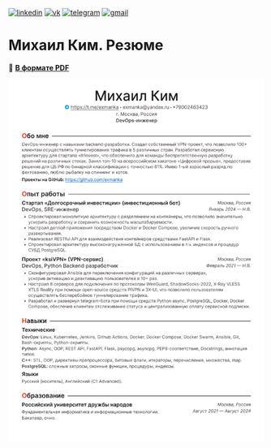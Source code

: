 [![linkedin](https://img.shields.io/badge/linkedin-%230A66C2?style=for-the-badge&logo=linkedin&logoColor=white)](https://t.me/exmanka)
[![vk](https://img.shields.io/badge/vk-%230077FF?style=for-the-badge&logo=vk&logoColor=white)](https://vk.com/exmanka)
[![telegram](https://img.shields.io/badge/telegram-%2326A5E4?style=for-the-badge&logo=telegram&logoColor=white)](https://t.me/exmanka)
[![gmail](https://img.shields.io/badge/gmail-%23EA4335?style=for-the-badge&logo=gmail&logoColor=white)](mailto:exmanka@gmail.com)

# Михаил Ким. Резюме

📄 __[В формате PDF](https://github.com/exmanka/cv/blob/main/res/devops-makim.pdf)__

![](https://raw.githubusercontent.com/exmanka/cv/main/res/devops-makim.png)